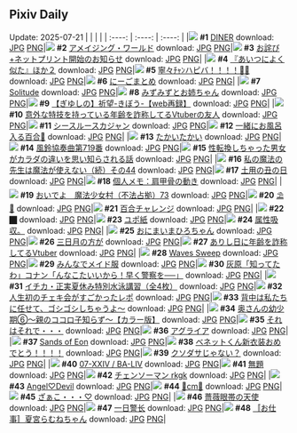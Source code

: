 ## Pixiv Daily
Update: 2025-07-21
|      |      |      |
| :----: | :----: | :----: |
|![](https://pixiv.microyu.workers.dev/c/240x480/img-master/img/2025/07/19/00/00/14/132845706_p0_master1200.jpg) **#1** [DINER](https://www.pixiv.net/artworks/132845706) download: [JPG](https://pixiv.microyu.workers.dev/img-original/img/2025/07/19/00/00/14/132845706_p0.jpg) [PNG](https://pixiv.microyu.workers.dev/img-original/img/2025/07/19/00/00/14/132845706_p0.png)|![](https://pixiv.microyu.workers.dev/c/240x480/img-master/img/2025/07/19/19/31/19/132873598_p0_master1200.jpg) **#2** [アメイジング・ワールド](https://www.pixiv.net/artworks/132873598) download: [JPG](https://pixiv.microyu.workers.dev/img-original/img/2025/07/19/19/31/19/132873598_p0.jpg) [PNG](https://pixiv.microyu.workers.dev/img-original/img/2025/07/19/19/31/19/132873598_p0.png)|![](https://pixiv.microyu.workers.dev/c/240x480/img-master/img/2025/07/19/11/16/10/132859607_p0_master1200.jpg) **#3** [お詫び+ネットプリント開始のお知らせ](https://www.pixiv.net/artworks/132859607) download: [JPG](https://pixiv.microyu.workers.dev/img-original/img/2025/07/19/11/16/10/132859607_p0.jpg) [PNG](https://pixiv.microyu.workers.dev/img-original/img/2025/07/19/11/16/10/132859607_p0.png)|
|![](https://pixiv.microyu.workers.dev/c/240x480/img-master/img/2025/07/20/22/28/56/132922491_p0_master1200.jpg) **#4** [『あいつによく似た』ほか２](https://www.pixiv.net/artworks/132922491) download: [JPG](https://pixiv.microyu.workers.dev/img-original/img/2025/07/20/22/28/56/132922491_p0.jpg) [PNG](https://pixiv.microyu.workers.dev/img-original/img/2025/07/20/22/28/56/132922491_p0.png)|![](https://pixiv.microyu.workers.dev/c/240x480/img-master/img/2025/07/20/00/00/23/132885179_p0_master1200.jpg) **#5** [寧々ﾁｬﾝハピバ！！！！🎂🎉](https://www.pixiv.net/artworks/132885179) download: [JPG](https://pixiv.microyu.workers.dev/img-original/img/2025/07/20/00/00/23/132885179_p0.jpg) [PNG](https://pixiv.microyu.workers.dev/img-original/img/2025/07/20/00/00/23/132885179_p0.png)|![](https://pixiv.microyu.workers.dev/c/240x480/img-master/img/2025/07/19/00/11/11/132846662_p0_master1200.jpg) **#6** [にーごまとめ](https://www.pixiv.net/artworks/132846662) download: [JPG](https://pixiv.microyu.workers.dev/img-original/img/2025/07/19/00/11/11/132846662_p0.jpg) [PNG](https://pixiv.microyu.workers.dev/img-original/img/2025/07/19/00/11/11/132846662_p0.png)|
|![](https://pixiv.microyu.workers.dev/c/240x480/img-master/img/2025/07/19/00/03/14/132846215_p0_master1200.jpg) **#7** [Solitude](https://www.pixiv.net/artworks/132846215) download: [JPG](https://pixiv.microyu.workers.dev/img-original/img/2025/07/19/00/03/14/132846215_p0.jpg) [PNG](https://pixiv.microyu.workers.dev/img-original/img/2025/07/19/00/03/14/132846215_p0.png)|![](https://pixiv.microyu.workers.dev/c/240x480/img-master/img/2025/07/19/00/13/20/132846753_p0_master1200.jpg) **#8** [みずみずとお姉ちゃん](https://www.pixiv.net/artworks/132846753) download: [JPG](https://pixiv.microyu.workers.dev/img-original/img/2025/07/19/00/13/20/132846753_p0.jpg) [PNG](https://pixiv.microyu.workers.dev/img-original/img/2025/07/19/00/13/20/132846753_p0.png)|![](https://pixiv.microyu.workers.dev/c/240x480/img-master/img/2025/07/20/00/00/23/132885180_p0_master1200.jpg) **#9** [【ぎゆしの】祈望-きぼう-【web再録】](https://www.pixiv.net/artworks/132885180) download: [JPG](https://pixiv.microyu.workers.dev/img-original/img/2025/07/20/00/00/23/132885180_p0.jpg) [PNG](https://pixiv.microyu.workers.dev/img-original/img/2025/07/20/00/00/23/132885180_p0.png)|
|![](https://pixiv.microyu.workers.dev/c/240x480/img-master/img/2025/07/19/21/01/55/132877194_p0_master1200.jpg) **#10** [意外な特技を持っている年齢を詐称してるVtuberの友人](https://www.pixiv.net/artworks/132877194) download: [JPG](https://pixiv.microyu.workers.dev/img-original/img/2025/07/19/21/01/55/132877194_p0.jpg) [PNG](https://pixiv.microyu.workers.dev/img-original/img/2025/07/19/21/01/55/132877194_p0.png)|![](https://pixiv.microyu.workers.dev/c/240x480/img-master/img/2025/07/19/00/00/21/132845768_p0_master1200.jpg) **#11** [シースルースカジャン](https://www.pixiv.net/artworks/132845768) download: [JPG](https://pixiv.microyu.workers.dev/img-original/img/2025/07/19/00/00/21/132845768_p0.jpg) [PNG](https://pixiv.microyu.workers.dev/img-original/img/2025/07/19/00/00/21/132845768_p0.png)|![](https://pixiv.microyu.workers.dev/c/240x480/img-master/img/2025/07/20/00/29/39/132886829_p0_master1200.jpg) **#12** [一緒にお風呂入る百合🛀](https://www.pixiv.net/artworks/132886829) download: [JPG](https://pixiv.microyu.workers.dev/img-original/img/2025/07/20/00/29/39/132886829_p0.jpg) [PNG](https://pixiv.microyu.workers.dev/img-original/img/2025/07/20/00/29/39/132886829_p0.png)|
|![](https://pixiv.microyu.workers.dev/c/240x480/img-master/img/2025/07/19/21/08/02/132877456_p0_master1200.jpg) **#13** [たかいたかい](https://www.pixiv.net/artworks/132877456) download: [JPG](https://pixiv.microyu.workers.dev/img-original/img/2025/07/19/21/08/02/132877456_p0.jpg) [PNG](https://pixiv.microyu.workers.dev/img-original/img/2025/07/19/21/08/02/132877456_p0.png)|![](https://pixiv.microyu.workers.dev/c/240x480/img-master/img/2025/07/19/18/59/08/132872332_p0_master1200.jpg) **#14** [風鈴協奏曲第719番](https://www.pixiv.net/artworks/132872332) download: [JPG](https://pixiv.microyu.workers.dev/img-original/img/2025/07/19/18/59/08/132872332_p0.jpg) [PNG](https://pixiv.microyu.workers.dev/img-original/img/2025/07/19/18/59/08/132872332_p0.png)|![](https://pixiv.microyu.workers.dev/c/240x480/img-master/img/2025/07/20/00/01/19/132885399_p0_master1200.jpg) **#15** [性転換しちゃった男女がカラダの違いを思い知らされる話](https://www.pixiv.net/artworks/132885399) download: [JPG](https://pixiv.microyu.workers.dev/img-original/img/2025/07/20/00/01/19/132885399_p0.jpg) [PNG](https://pixiv.microyu.workers.dev/img-original/img/2025/07/20/00/01/19/132885399_p0.png)|
|![](https://pixiv.microyu.workers.dev/c/240x480/img-master/img/2025/07/20/00/01/14/132885383_p0_master1200.jpg) **#16** [私の魔法の先生は魔法が使えない（続）その44](https://www.pixiv.net/artworks/132885383) download: [JPG](https://pixiv.microyu.workers.dev/img-original/img/2025/07/20/00/01/14/132885383_p0.jpg) [PNG](https://pixiv.microyu.workers.dev/img-original/img/2025/07/20/00/01/14/132885383_p0.png)|![](https://pixiv.microyu.workers.dev/c/240x480/img-master/img/2025/07/19/12/42/19/132861875_p0_master1200.jpg) **#17** [土用の丑の日](https://www.pixiv.net/artworks/132861875) download: [JPG](https://pixiv.microyu.workers.dev/img-original/img/2025/07/19/12/42/19/132861875_p0.jpg) [PNG](https://pixiv.microyu.workers.dev/img-original/img/2025/07/19/12/42/19/132861875_p0.png)|![](https://pixiv.microyu.workers.dev/c/240x480/img-master/img/2025/07/19/06/00/10/132853802_p0_master1200.jpg) **#18** [個人メモ：肩甲骨の動き](https://www.pixiv.net/artworks/132853802) download: [JPG](https://pixiv.microyu.workers.dev/img-original/img/2025/07/19/06/00/10/132853802_p0.jpg) [PNG](https://pixiv.microyu.workers.dev/img-original/img/2025/07/19/06/00/10/132853802_p0.png)|
|![](https://pixiv.microyu.workers.dev/c/240x480/img-master/img/2025/07/19/18/38/38/132871691_p0_master1200.jpg) **#19** [おいでよ　魔法少女村（不法占拠）73](https://www.pixiv.net/artworks/132871691) download: [JPG](https://pixiv.microyu.workers.dev/img-original/img/2025/07/19/18/38/38/132871691_p0.jpg) [PNG](https://pixiv.microyu.workers.dev/img-original/img/2025/07/19/18/38/38/132871691_p0.png)|![](https://pixiv.microyu.workers.dev/c/240x480/img-master/img/2025/07/19/00/00/11/132845672_p0_master1200.jpg) **#20** [⛱🌊](https://www.pixiv.net/artworks/132845672) download: [JPG](https://pixiv.microyu.workers.dev/img-original/img/2025/07/19/00/00/11/132845672_p0.jpg) [PNG](https://pixiv.microyu.workers.dev/img-original/img/2025/07/19/00/00/11/132845672_p0.png)|![](https://pixiv.microyu.workers.dev/c/240x480/img-master/img/2025/07/20/00/00/11/132885074_p0_master1200.jpg) **#21** [百合チャレンジ](https://www.pixiv.net/artworks/132885074) download: [JPG](https://pixiv.microyu.workers.dev/img-original/img/2025/07/20/00/00/11/132885074_p0.jpg) [PNG](https://pixiv.microyu.workers.dev/img-original/img/2025/07/20/00/00/11/132885074_p0.png)|
|![](https://pixiv.microyu.workers.dev/c/240x480/img-master/img/2025/07/19/21/48/47/132879193_p0_master1200.jpg) **#22** [⬛︎](https://www.pixiv.net/artworks/132879193) download: [JPG](https://pixiv.microyu.workers.dev/img-original/img/2025/07/19/21/48/47/132879193_p0.jpg) [PNG](https://pixiv.microyu.workers.dev/img-original/img/2025/07/19/21/48/47/132879193_p0.png)|![](https://pixiv.microyu.workers.dev/c/240x480/img-master/img/2025/07/19/18/46/06/132871935_p0_master1200.jpg) **#23** [ユポ紙](https://www.pixiv.net/artworks/132871935) download: [JPG](https://pixiv.microyu.workers.dev/img-original/img/2025/07/19/18/46/06/132871935_p0.jpg) [PNG](https://pixiv.microyu.workers.dev/img-original/img/2025/07/19/18/46/06/132871935_p0.png)|![](https://pixiv.microyu.workers.dev/c/240x480/img-master/img/2025/07/19/14/26/43/132864332_p0_master1200.jpg) **#24** [属性吸収。](https://www.pixiv.net/artworks/132864332) download: [JPG](https://pixiv.microyu.workers.dev/img-original/img/2025/07/19/14/26/43/132864332_p0.jpg) [PNG](https://pixiv.microyu.workers.dev/img-original/img/2025/07/19/14/26/43/132864332_p0.png)|
|![](https://pixiv.microyu.workers.dev/c/240x480/img-master/img/2025/07/19/00/07/11/132846461_p0_master1200.jpg) **#25** [おにまいまひろちゃん](https://www.pixiv.net/artworks/132846461) download: [JPG](https://pixiv.microyu.workers.dev/img-original/img/2025/07/19/00/07/11/132846461_p0.jpg) [PNG](https://pixiv.microyu.workers.dev/img-original/img/2025/07/19/00/07/11/132846461_p0.png)|![](https://pixiv.microyu.workers.dev/c/240x480/img-master/img/2025/07/19/11/46/14/132860291_p0_master1200.jpg) **#26** [三日月の方が](https://www.pixiv.net/artworks/132860291) download: [JPG](https://pixiv.microyu.workers.dev/img-original/img/2025/07/19/11/46/14/132860291_p0.jpg) [PNG](https://pixiv.microyu.workers.dev/img-original/img/2025/07/19/11/46/14/132860291_p0.png)|![](https://pixiv.microyu.workers.dev/c/240x480/img-master/img/2025/07/20/21/30/43/132919932_p0_master1200.jpg) **#27** [ありし日に年齢を詐称してるVtuber](https://www.pixiv.net/artworks/132919932) download: [JPG](https://pixiv.microyu.workers.dev/img-original/img/2025/07/20/21/30/43/132919932_p0.jpg) [PNG](https://pixiv.microyu.workers.dev/img-original/img/2025/07/20/21/30/43/132919932_p0.png)|
|![](https://pixiv.microyu.workers.dev/c/240x480/img-master/img/2025/07/20/02/04/00/132888717_p0_master1200.jpg) **#28** [Waves Sweep](https://www.pixiv.net/artworks/132888717) download: [JPG](https://pixiv.microyu.workers.dev/img-original/img/2025/07/20/02/04/00/132888717_p0.jpg) [PNG](https://pixiv.microyu.workers.dev/img-original/img/2025/07/20/02/04/00/132888717_p0.png)|![](https://pixiv.microyu.workers.dev/c/240x480/img-master/img/2025/07/19/00/31/59/132847535_p0_master1200.jpg) **#29** [みんなでメイド服](https://www.pixiv.net/artworks/132847535) download: [JPG](https://pixiv.microyu.workers.dev/img-original/img/2025/07/19/00/31/59/132847535_p0.jpg) [PNG](https://pixiv.microyu.workers.dev/img-original/img/2025/07/19/00/31/59/132847535_p0.png)|![](https://pixiv.microyu.workers.dev/c/240x480/img-master/img/2025/07/19/17/44/44/132869771_p0_master1200.jpg) **#30** [灰原「知ってたわ」コナン「んなこたいいから！早く警察を──」](https://www.pixiv.net/artworks/132869771) download: [JPG](https://pixiv.microyu.workers.dev/img-original/img/2025/07/19/17/44/44/132869771_p0.jpg) [PNG](https://pixiv.microyu.workers.dev/img-original/img/2025/07/19/17/44/44/132869771_p0.png)|
|![](https://pixiv.microyu.workers.dev/c/240x480/img-master/img/2025/07/20/08/00/04/132895839_p0_master1200.jpg) **#31** [イチカ・正実夏休み特別水泳講習（全4枚）](https://www.pixiv.net/artworks/132895839) download: [JPG](https://pixiv.microyu.workers.dev/img-original/img/2025/07/20/08/00/04/132895839_p0.jpg) [PNG](https://pixiv.microyu.workers.dev/img-original/img/2025/07/20/08/00/04/132895839_p0.png)|![](https://pixiv.microyu.workers.dev/c/240x480/img-master/img/2025/07/20/00/01/53/132885476_p0_master1200.jpg) **#32** [人生初のチェキ会がすごかったレポ](https://www.pixiv.net/artworks/132885476) download: [JPG](https://pixiv.microyu.workers.dev/img-original/img/2025/07/20/00/01/53/132885476_p0.jpg) [PNG](https://pixiv.microyu.workers.dev/img-original/img/2025/07/20/00/01/53/132885476_p0.png)|![](https://pixiv.microyu.workers.dev/c/240x480/img-master/img/2025/07/20/01/15/47/132888428_p0_master1200.jpg) **#33** [背中は私たちに任せて、ゴシゴシしちゃうよ〜](https://www.pixiv.net/artworks/132888428) download: [JPG](https://pixiv.microyu.workers.dev/img-original/img/2025/07/20/01/15/47/132888428_p0.jpg) [PNG](https://pixiv.microyu.workers.dev/img-original/img/2025/07/20/01/15/47/132888428_p0.png)|
|![](https://pixiv.microyu.workers.dev/c/240x480/img-master/img/2025/07/19/00/00/09/132845654_p0_master1200.jpg) **#34** [奥さんの幼少期⑥〜親のココロ子知らず〜【カラー版】](https://www.pixiv.net/artworks/132845654) download: [JPG](https://pixiv.microyu.workers.dev/img-original/img/2025/07/19/00/00/09/132845654_p0.jpg) [PNG](https://pixiv.microyu.workers.dev/img-original/img/2025/07/19/00/00/09/132845654_p0.png)|![](https://pixiv.microyu.workers.dev/c/240x480/img-master/img/2025/07/20/00/00/19/132885148_p0_master1200.jpg) **#35** [それはそれで・・・](https://www.pixiv.net/artworks/132885148) download: [JPG](https://pixiv.microyu.workers.dev/img-original/img/2025/07/20/00/00/19/132885148_p0.jpg) [PNG](https://pixiv.microyu.workers.dev/img-original/img/2025/07/20/00/00/19/132885148_p0.png)|![](https://pixiv.microyu.workers.dev/c/240x480/img-master/img/2025/07/19/20/01/41/132874809_p0_master1200.jpg) **#36** [アグライア](https://www.pixiv.net/artworks/132874809) download: [JPG](https://pixiv.microyu.workers.dev/img-original/img/2025/07/19/20/01/41/132874809_p0.jpg) [PNG](https://pixiv.microyu.workers.dev/img-original/img/2025/07/19/20/01/41/132874809_p0.png)|
|![](https://pixiv.microyu.workers.dev/c/240x480/img-master/img/2025/07/19/10/21/19/132858454_p0_master1200.jpg) **#37** [Sands of Eon](https://www.pixiv.net/artworks/132858454) download: [JPG](https://pixiv.microyu.workers.dev/img-original/img/2025/07/19/10/21/19/132858454_p0.jpg) [PNG](https://pixiv.microyu.workers.dev/img-original/img/2025/07/19/10/21/19/132858454_p0.png)|![](https://pixiv.microyu.workers.dev/c/240x480/img-master/img/2025/07/19/19/30/27/132873570_p0_master1200.jpg) **#38** [ベネットくん新衣装おめでとう！！！！](https://www.pixiv.net/artworks/132873570) download: [JPG](https://pixiv.microyu.workers.dev/img-original/img/2025/07/19/19/30/27/132873570_p0.jpg) [PNG](https://pixiv.microyu.workers.dev/img-original/img/2025/07/19/19/30/27/132873570_p0.png)|![](https://pixiv.microyu.workers.dev/c/240x480/img-master/img/2025/07/19/06/08/52/132853957_p0_master1200.jpg) **#39** [クソダサじゃない？](https://www.pixiv.net/artworks/132853957) download: [JPG](https://pixiv.microyu.workers.dev/img-original/img/2025/07/19/06/08/52/132853957_p0.jpg) [PNG](https://pixiv.microyu.workers.dev/img-original/img/2025/07/19/06/08/52/132853957_p0.png)|
|![](https://pixiv.microyu.workers.dev/c/240x480/img-master/img/2025/07/19/00/04/46/132846330_p0_master1200.jpg) **#40** [07-ⅩⅩⅣ / BA-LⅣ](https://www.pixiv.net/artworks/132846330) download: [JPG](https://pixiv.microyu.workers.dev/img-original/img/2025/07/19/00/04/46/132846330_p0.jpg) [PNG](https://pixiv.microyu.workers.dev/img-original/img/2025/07/19/00/04/46/132846330_p0.png)|![](https://pixiv.microyu.workers.dev/c/240x480/img-master/img/2025/07/19/20/13/28/132875211_p0_master1200.jpg) **#41** [無題](https://www.pixiv.net/artworks/132875211) download: [JPG](https://pixiv.microyu.workers.dev/img-original/img/2025/07/19/20/13/28/132875211_p0.jpg) [PNG](https://pixiv.microyu.workers.dev/img-original/img/2025/07/19/20/13/28/132875211_p0.png)|![](https://pixiv.microyu.workers.dev/c/240x480/img-master/img/2025/07/19/21/28/45/132878317_p0_master1200.jpg) **#42** [チェンソーマン rkgk](https://www.pixiv.net/artworks/132878317) download: [JPG](https://pixiv.microyu.workers.dev/img-original/img/2025/07/19/21/28/45/132878317_p0.jpg) [PNG](https://pixiv.microyu.workers.dev/img-original/img/2025/07/19/21/28/45/132878317_p0.png)|
|![](https://pixiv.microyu.workers.dev/c/240x480/img-master/img/2025/07/20/00/00/20/132885150_p0_master1200.jpg) **#43** [Angel♡Devil](https://www.pixiv.net/artworks/132885150) download: [JPG](https://pixiv.microyu.workers.dev/img-original/img/2025/07/20/00/00/20/132885150_p0.jpg) [PNG](https://pixiv.microyu.workers.dev/img-original/img/2025/07/20/00/00/20/132885150_p0.png)|![](https://pixiv.microyu.workers.dev/c/240x480/img-master/img/2025/07/19/21/16/22/132877799_p0_master1200.jpg) **#44** [🖤cm🩷](https://www.pixiv.net/artworks/132877799) download: [JPG](https://pixiv.microyu.workers.dev/img-original/img/2025/07/19/21/16/22/132877799_p0.jpg) [PNG](https://pixiv.microyu.workers.dev/img-original/img/2025/07/19/21/16/22/132877799_p0.png)|![](https://pixiv.microyu.workers.dev/c/240x480/img-master/img/2025/07/20/00/00/18/132885139_p0_master1200.jpg) **#45** [ざぁこ・・・♡](https://www.pixiv.net/artworks/132885139) download: [JPG](https://pixiv.microyu.workers.dev/img-original/img/2025/07/20/00/00/18/132885139_p0.jpg) [PNG](https://pixiv.microyu.workers.dev/img-original/img/2025/07/20/00/00/18/132885139_p0.png)|
|![](https://pixiv.microyu.workers.dev/c/240x480/img-master/img/2025/07/20/00/00/11/132885069_p0_master1200.jpg) **#46** [薔薇眼帯の天使](https://www.pixiv.net/artworks/132885069) download: [JPG](https://pixiv.microyu.workers.dev/img-original/img/2025/07/20/00/00/11/132885069_p0.jpg) [PNG](https://pixiv.microyu.workers.dev/img-original/img/2025/07/20/00/00/11/132885069_p0.png)|![](https://pixiv.microyu.workers.dev/c/240x480/img-master/img/2025/07/19/01/12/18/132848910_p0_master1200.jpg) **#47** [一日警长](https://www.pixiv.net/artworks/132848910) download: [JPG](https://pixiv.microyu.workers.dev/img-original/img/2025/07/19/01/12/18/132848910_p0.jpg) [PNG](https://pixiv.microyu.workers.dev/img-original/img/2025/07/19/01/12/18/132848910_p0.png)|![](https://pixiv.microyu.workers.dev/c/240x480/img-master/img/2025/07/19/20/23/21/132875548_p0_master1200.jpg) **#48** [〚お仕事〛夏宮らむねちゃん](https://www.pixiv.net/artworks/132875548) download: [JPG](https://pixiv.microyu.workers.dev/img-original/img/2025/07/19/20/23/21/132875548_p0.jpg) [PNG](https://pixiv.microyu.workers.dev/img-original/img/2025/07/19/20/23/21/132875548_p0.png)|
